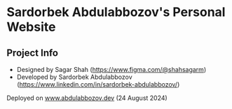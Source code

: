 # Sardorbek Abdulabbozov's Personal Website


## Project Info

- Designed by Sagar Shah (https://www.figma.com/@shahsagarm)
- Developed by Sardorbek Abdulabbozov (https://www.linkedin.com/in/sardorbek-abdulabbozov/)

Deployed on www.abdulabbozov.dev (24 August 2024)

